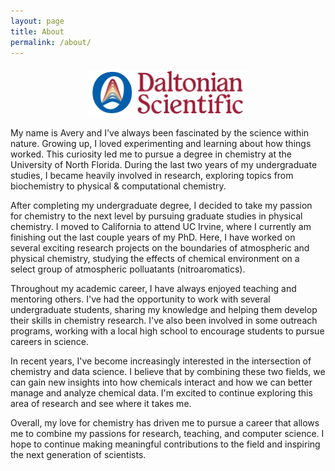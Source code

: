```yaml
---
layout: page
title: About
permalink: /about/
---
```


<img src="\images\daltonian_wide.png" style="margin: 20px auto 20px; display: block; width: 50%;"/>

<div>
<p>My name is Avery and I've always been fascinated by the science within nature. Growing up, I loved experimenting and learning about how things worked. This curiosity led me to pursue a degree in chemistry at the University of North Florida. During the last two years of my undergraduate studies, I became heavily involved in research, exploring topics  from biochemistry to physical & computational chemistry.</p>

<p>After completing my undergraduate degree, I decided to take my passion for chemistry to the next level by pursuing graduate studies in physical chemistry. I moved to California to attend UC Irvine, where I currently am finishing out the last couple years of my PhD. Here, I have worked on several exciting research projects on the boundaries of atmospheric and physical chemistry, studying the effects of chemical environment on a select group of atmospheric polluatants (nitroaromatics).</p>

<p>Throughout my academic career, I have always enjoyed teaching and mentoring others. I've had the opportunity to work with several undergraduate students, sharing my knowledge and helping them develop their skills in chemistry research. I've also been involved in some outreach programs, working with a local high school to encourage students to pursue careers in science.</p>

<p>In recent years, I've become increasingly interested in the intersection of chemistry and data science. I believe that by combining these two fields, we can gain new insights into how chemicals interact and how we can better manage and analyze chemical data. I'm excited to continue exploring this area of research and see where it takes me.</p>

<p>Overall, my love for chemistry has driven me to pursue a career that allows me to combine my passions for research, teaching, and computer science. I hope to continue making meaningful contributions to the field and inspiring the next generation of scientists.</p>
</div>
